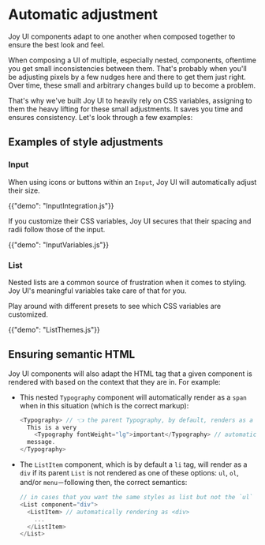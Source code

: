 # Automatic adjustment

<p class="description">Joy UI components adapt to one another when composed together to ensure the best look and feel.</p>

When composing a UI of multiple, especially nested, components, oftentime you get small inconsistencies between them.
That's probably when you'll be adjusting pixels by a few nudges here and there to get them just right.
Over time, these small and arbitrary changes build up to become a problem.

That's why we've built Joy UI to heavily rely on CSS variables, assigning to them the heavy lifting for these small adjustments.
It saves you time and ensures consistency.
Let's look through a few examples:

## Examples of style adjustments

### Input

When using icons or buttons within an `Input`, Joy UI will automatically adjust their size.

{{"demo": "InputIntegration.js"}}

If you customize their CSS variables, Joy UI secures that their spacing and radii follow those of the input.

{{"demo": "InputVariables.js"}}

### List

Nested lists are a common source of frustration when it comes to styling.
Joy UI's meaningful variables take care of that for you.

Play around with different presets to see which CSS variables are customized.

{{"demo": "ListThemes.js"}}

## Ensuring semantic HTML

Joy UI components will also adapt the HTML tag that a given component is rendered with based on the context that they are in.
For example:

- This nested `Typography` component will automatically render as a `span` when in this situation (which is the correct markup):

  ```js
  <Typography> // 👈 the parent Typography, by default, renders as a <p>
    This is a very
      <Typography fontWeight="lg">important</Typography> // automatically renders as <span>
    message.
  </Typography>
  ```

- The `ListItem` component, which is by default a `li` tag, will render as a `div` if its parent `List` is not rendered as one of these options: `ul`, `ol`, and/or `menu`－following then, the correct semantics:

  ```js
  // in cases that you want the same styles as list but not the `ul` tag.
  <List component="div">
    <ListItem> // automatically rendering as <div>
      ...
    </ListItem>
  </List>
  ```
